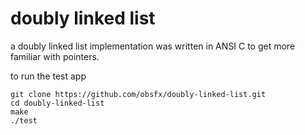 # doubly linked list

a doubly linked list implementation was written in ANSI C to get more familiar with pointers.



to run the test app

```
git clone https://github.com/obsfx/doubly-linked-list.git
cd doubly-linked-list
make
./test
```

